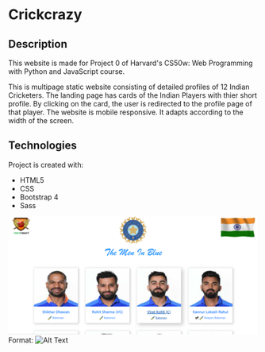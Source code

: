 # Crickcrazy

## Description
This website is made for Project 0 of Harvard's CS50w: Web Programming with Python and JavaScript course.

This is multipage static website consisting of detailed profiles of 12 Indian Cricketers.
The landing page has cards of the Indian Players with thier short profile. By clicking on the card, the user is redirected to the profile page of that player.
The website is mobile responsive. It adapts according to the width of the screen.

## Technologies
Project is created with:
* HTML5
* CSS
* Bootstrap 4
* Sass

![website image 1](/website_images/desktop_view_1.png)
Format: ![Alt Text](url)
